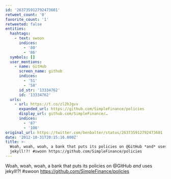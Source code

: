 ```yaml
---
id: '263735912792473601'
retweet_count: '0'
favorite_count: '1'
retweeted: false
entities:
  hashtags:
    - text: swoon
      indices:
        - '80'
        - '86'
  symbols: []
  user_mentions:
    - name: GitHub
      screen_name: github
      indices:
        - '51'
        - '58'
      id_str: '13334762'
      id: '13334762'
  urls:
    - url: https://t.co/zl2hJgvv
      expanded_url: https://github.com/SimpleFinance/policies
      display_url: github.com/SimpleFinance/…
      indices:
        - '87'
        - '108'
original_url: https://twitter.com/benbalter/status/263735912792473601
date: '2012-10-31T20:15:16.000Z'
title: >-
  Woah, woah, woah, a bank that puts its policies on @GitHub *and* uses
  jekyll!?! #swoon https://github.com/SimpleFinance/policies
---
```


Woah, woah, woah, a bank that puts its policies on @GitHub *and* uses jekyll!?! #swoon https://github.com/SimpleFinance/policies
